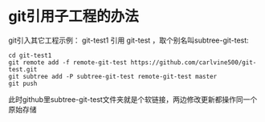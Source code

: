 # git引用子工程的办法

git引入其它工程示例：
git-test1 引用 git-test ，取个别名叫subtree-git-test:
```git clone https://github.com/carlvine500/git-test1.git
cd git-test1
git remote add -f remote-git-test https://github.com/carlvine500/git-test.git
git subtree add -P subtree-git-test remote-git-test master
git push 
```
此时github里subtree-git-test文件夹就是个软链接，两边修改更新都操作同一个原始存储
